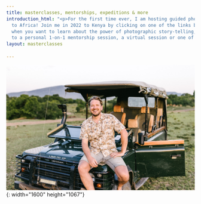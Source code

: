 ```yaml
---
title: masterclasses, mentorships, expeditions & more
introduction_html: "<p>For the first time ever, I am hosting guided photography expeditions
  to Africa! Join me in 2022 to Kenya by clicking on one of the links below.</p><p>Or
  when you want to learn about the power of photographic story-telling, subscribe
  to a personal 1-on-1 mentorship session, a virtual session or one of the masterclasses.&nbsp;</p><p>&nbsp;</p>"
layout: masterclasses

---
```

![](/uploads/757a4672-a-1.jpg){: width="1600" height="1067"}​​​​​​